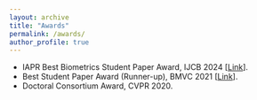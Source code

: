 ```yaml
---
layout: archive
title: "Awards"
permalink: /awards/
author_profile: true
---
```

- IAPR Best Biometrics Student Paper Award, IJCB 2024 [[Link](https://iapr-tc4.org/blog/2024/09/21/2024-iapr-bbspa-winner-yuxiang-guo/)].
- Best Student Paper Award (Runner-up), BMVC 2021 [[Link](https://www.bmvc2021-virtualconference.com/programme/paper-awards/)].
- Doctoral Consortium Award, CVPR 2020.
